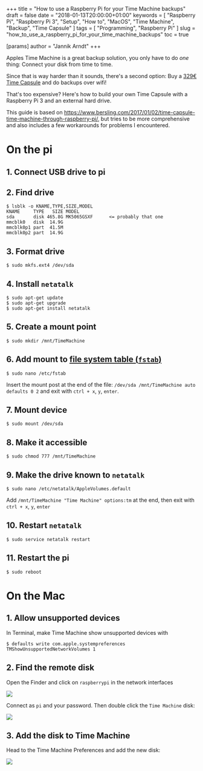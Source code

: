 +++
title = "How to use a Raspberry Pi for your Time Machine backups"
draft = false
date = "2018-01-13T20:00:00+01:00"
keywords = [ "Raspberry Pi", "Raspberry Pi 3", "Setup", "How to", "MacOS", "Time Machine", "Backup", "Time Capsule" ]
tags = [ "Programming", "Raspberry Pi" ]
slug = "how_to_use_a_raspberry_pi_for_your_time_machine_backups"
toc = true

[params]
  author = "Jannik Arndt"
+++

Apples Time Machine is a great backup solution, you only have to do _one_ thing: Connect your disk from time to time.

Since that is way harder than it sounds, there's a second option: Buy a [329€ Time Capsule](https://www.apple.com/de/shop/product/ME177Z/A) and do backups over wifi!

That's too expensive? Here's how to build your own Time Capsule with a Raspberry Pi 3 and an external hard drive.

<!--more-->

This guide is based on <https://www.bersling.com/2017/01/02/time-capsule-time-machine-through-raspberry-pi/>, but tries to be more comprehensive and also includes a few workarounds for problems I encountered.

# On the pi

## 1. Connect USB drive to pi

## 2. Find drive

```shell
$ lsblk -o KNAME,TYPE,SIZE,MODEL
KNAME     TYPE   SIZE MODEL
sda       disk 465.8G MK5065GSXF      <= probably that one
mmcblk0   disk  14.9G
mmcblk0p1 part  41.5M
mmcblk0p2 part  14.9G
```

## 3. Format drive

```shell
$ sudo mkfs.ext4 /dev/sda
```

## 4. Install `netatalk`

```shell
$ sudo apt-get update
$ sudo apt-get upgrade
$ sudo apt-get install netatalk
```

## 5. Create a mount point

```shell
$ sudo mkdir /mnt/TimeMachine
```

## 6. Add mount to [file system table (`fstab`)](https://en.wikipedia.org/wiki/Fstab)

```shell
$ sudo nano /etc/fstab
```

Insert the mount post at the end of the file:
`/dev/sda /mnt/TimeMachine auto defaults 0 2`
and exit with `ctrl + x`, `y`, `enter`.

## 7. Mount device

```shell
$ sudo mount /dev/sda
```

## 8. Make it accessible

```shell
$ sudo chmod 777 /mnt/TimeMachine
```

## 9. Make the drive known to `netatalk`

```shell
$ sudo nano /etc/netatalk/AppleVolumes.default
```

Add `/mnt/TimeMachine "Time Machine" options:tm` at the end, then exit with `ctrl + x`, `y`, `enter`

## 10. Restart `netatalk`

```shell
$ sudo service netatalk restart
```

## 11. Restart the pi

```shell
$ sudo reboot
```

# On the Mac

## 1. Allow unsupported devices

In Terminal, make Time Machine show unsupported devices with

```shell
$ defaults write com.apple.systempreferences TMShowUnsupportedNetworkVolumes 1
```

## 2. Find the remote disk

Open the Finder and click on `raspberrypi` in the network interfaces

![](../pi/finder_connect.png)

Connect as `pi` and your password. Then double click the `Time Machine` disk:

![](../pi/finder_connect_2.png)

## 3. Add the disk to Time Machine

Head to the Time Machine Preferences and add the new disk:

![](../pi/time_machine_new_disk.png)